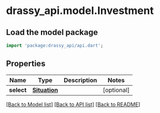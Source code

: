 # drassy_api.model.Investment

## Load the model package
```dart
import 'package:drassy_api/api.dart';
```

## Properties
Name | Type | Description | Notes
------------ | ------------- | ------------- | -------------
**select** | [**Situation**](Situation.md) |  | [optional] 

[[Back to Model list]](../README.md#documentation-for-models) [[Back to API list]](../README.md#documentation-for-api-endpoints) [[Back to README]](../README.md)


